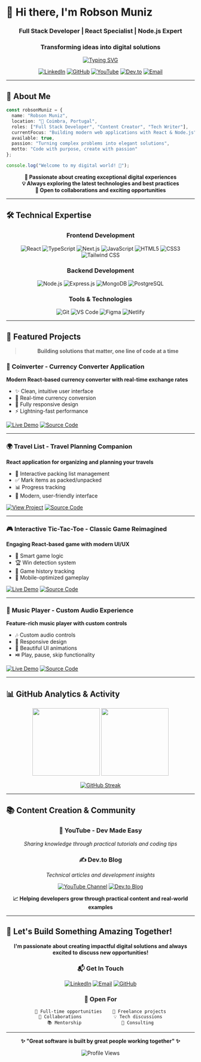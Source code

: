 # 👋 Hi there, I'm Robson Muniz

<div align="center">

### Full Stack Developer | React Specialist | Node.js Expert
### Transforming ideas into digital solutions

[![Typing SVG](https://readme-typing-svg.herokuapp.com?font=Fira+Code&pause=1000&color=2196F3&center=true&vCenter=true&width=435&lines=Full+Stack+Developer;React+%26+Node.js+Expert;Content+Creator;Always+learning+new+things)](https://git.io/typing-svg)

[![LinkedIn](https://img.shields.io/badge/LinkedIn-0077B5?style=for-the-badge&logo=linkedin&logoColor=white)](https://linkedin.com/in/robsonmuniz)
[![GitHub](https://img.shields.io/badge/GitHub-181717?style=for-the-badge&logo=github&logoColor=white)](https://github.com/robson-muniz)
[![YouTube](https://img.shields.io/badge/YouTube-FF0000?style=for-the-badge&logo=youtube&logoColor=white)](https://www.youtube.com/@DevMadeEasy)
[![Dev.to](https://img.shields.io/badge/dev.to-0A0A0A?style=for-the-badge&logo=dev.to&logoColor=white)](https://dev.to/robsonmuniz16)
[![Email](https://img.shields.io/badge/Email-D14836?style=for-the-badge&logo=gmail&logoColor=white)](mailto:robson_muniz@yahoo.com)

</div>

---

## 🎯 About Me

```typescript
const robsonMuniz = {
  name: "Robson Muniz",
  location: "📍 Coimbra, Portugal",
  roles: ["Full Stack Developer", "Content Creator", "Tech Writer"],
  currentFocus: "Building modern web applications with React & Node.js",
  available: true,
  passion: "Turning complex problems into elegant solutions",
  motto: "Code with purpose, create with passion"
};

console.log("Welcome to my digital world! 🚀");
```

<div align="center">

**🌟 Passionate about creating exceptional digital experiences**  
**💡 Always exploring the latest technologies and best practices**  
**🤝 Open to collaborations and exciting opportunities**

</div>

---

## 🛠️ Technical Expertise

<div align="center">

### Frontend Development
![React](https://img.shields.io/badge/React-20232A?style=for-the-badge&logo=react&logoColor=61DAFB)
![TypeScript](https://img.shields.io/badge/TypeScript-3178C6?style=for-the-badge&logo=typescript&logoColor=white)
![Next.js](https://img.shields.io/badge/Next.js-000000?style=for-the-badge&logo=next.js&logoColor=white)
![JavaScript](https://img.shields.io/badge/JavaScript-F7DF1E?style=for-the-badge&logo=javascript&logoColor=black)
![HTML5](https://img.shields.io/badge/HTML5-E34F26?style=for-the-badge&logo=html5&logoColor=white)
![CSS3](https://img.shields.io/badge/CSS3-1572B6?style=for-the-badge&logo=css3&logoColor=white)
![Tailwind CSS](https://img.shields.io/badge/Tailwind_CSS-38B2AC?style=for-the-badge&logo=tailwind-css&logoColor=white)

### Backend Development
![Node.js](https://img.shields.io/badge/Node.js-339933?style=for-the-badge&logo=node.js&logoColor=white)
![Express.js](https://img.shields.io/badge/Express-000000?style=for-the-badge&logo=express&logoColor=white)
![MongoDB](https://img.shields.io/badge/MongoDB-47A248?style=for-the-badge&logo=mongodb&logoColor=white)
![PostgreSQL](https://img.shields.io/badge/PostgreSQL-336791?style=for-the-badge&logo=postgresql&logoColor=white)

### Tools & Technologies
![Git](https://img.shields.io/badge/Git-F05032?style=for-the-badge&logo=git&logoColor=white)
![VS Code](https://img.shields.io/badge/VS_Code-007ACC?style=for-the-badge&logo=visual-studio-code&logoColor=white)
![Figma](https://img.shields.io/badge/Figma-F24E1E?style=for-the-badge&logo=figma&logoColor=white)
![Netlify](https://img.shields.io/badge/Netlify-00C7B7?style=for-the-badge&logo=netlify&logoColor=white)

</div>

---

## 🚀 Featured Projects

<div align="center">

> **Building solutions that matter, one line of code at a time**

</div>

### 💱 **Coinverter** - Currency Converter Application
**Modern React-based currency converter with real-time exchange rates**
- ✨ Clean, intuitive user interface
- 🔄 Real-time currency conversion
- 📱 Fully responsive design
- ⚡ Lightning-fast performance

[![Live Demo](https://img.shields.io/badge/🌐_Live_Demo-2196F3?style=for-the-badge)](https://coinverter.pt/)
[![Source Code](https://img.shields.io/badge/📋_Source_Code-181717?style=for-the-badge&logo=github)](https://github.com/robson-muniz/coinverter)

---

### 🌍 **Travel List** - Travel Planning Companion
**React application for organizing and planning your travels**
- 📝 Interactive packing list management
- ✅ Mark items as packed/unpacked
- 📊 Progress tracking
- 🎨 Modern, user-friendly interface

[![View Project](https://img.shields.io/badge/🔍_View_Project-4CAF50?style=for-the-badge)](https://travel-list-nu-nine.vercel.app/)
[![Source Code](https://img.shields.io/badge/📋_Source_Code-181717?style=for-the-badge&logo=github)](https://github.com/robson-muniz/travel-list)

---

### 🎮 **Interactive Tic-Tac-Toe** - Classic Game Reimagined
**Engaging React-based game with modern UI/UX**
- 🎯 Smart game logic
- 🏆 Win detection system
- 🔄 Game history tracking
- 📱 Mobile-optimized gameplay

[![Live Demo](https://img.shields.io/badge/🎮_Play_Now-FF6B6B?style=for-the-badge)](https://cheerful-empanada-bb1fe5.netlify.app/)
[![Source Code](https://img.shields.io/badge/📋_Source_Code-181717?style=for-the-badge&logo=github)](https://github.com/robson-muniz/tic-tac-toe-reactJS)

---

### 🎵 **Music Player** - Custom Audio Experience
**Feature-rich music player with custom controls**
- 🎶 Custom audio controls
- 📱 Responsive design
- 🎨 Beautiful UI animations
- ⏯️ Play, pause, skip functionality

[![Live Demo](https://img.shields.io/badge/🎵_Listen_Now-9C27B0?style=for-the-badge)](https://euphonious-bienenstitch-4a46e3.netlify.app/)
[![Source Code](https://img.shields.io/badge/📋_Source_Code-181717?style=for-the-badge&logo=github)](https://github.com/robson-muniz/music_player)

---

## 📊 GitHub Analytics & Activity

<div align="center">

<img height="180em" src="https://github-readme-stats.vercel.app/api?username=robson-muniz&show_icons=true&theme=tokyonight&include_all_commits=true&count_private=true"/>
<img height="180em" src="https://github-readme-stats.vercel.app/api/top-langs/?username=robson-muniz&layout=compact&langs_count=7&theme=tokyonight"/>

</div>

<div align="center">

[![GitHub Streak](https://github-readme-streak-stats.herokuapp.com/?user=robson-muniz&theme=tokyonight)](https://git.io/streak-stats)

</div>

---

## 📚 Content Creation & Community

<div align="center">

### 🎥 **YouTube - Dev Made Easy**
*Sharing knowledge through practical tutorials and coding tips*

### ✍️ **Dev.to Blog**
*Technical articles and development insights*

[![YouTube Channel](https://img.shields.io/badge/YouTube-@DevMadeEasy-red?style=for-the-badge&logo=youtube&logoColor=white)](https://www.youtube.com/@DevMadeEasy)
[![Dev.to Blog](https://img.shields.io/badge/dev.to-@robsonmuniz16-black?style=for-the-badge&logo=dev.to&logoColor=white)](https://dev.to/robsonmuniz16)

**📈 Helping developers grow through practical content and real-world examples**

</div>

---

## 🌟 Let's Build Something Amazing Together!

<div align="center">

**I'm passionate about creating impactful digital solutions and always excited to discuss new opportunities!**

### 📬 **Get In Touch**

[![LinkedIn](https://img.shields.io/badge/LinkedIn-Connect-0077B5?style=for-the-badge&logo=linkedin&logoColor=white)](https://linkedin.com/in/robsonmuniz)
[![Email](https://img.shields.io/badge/Email-robson__muniz@yahoo.com-D14836?style=for-the-badge&logo=gmail&logoColor=white)](mailto:robson_muniz@yahoo.com)
[![GitHub](https://img.shields.io/badge/GitHub-Follow-181717?style=for-the-badge&logo=github&logoColor=white)](https://github.com/robson-muniz)

### 🤝 **Open For**
```
💼 Full-time opportunities    🚀 Freelance projects
🤝 Collaborations            💡 Tech discussions
📚 Mentorship               🎯 Consulting
```

---

<div align="center">

**✨ "Great software is built by great people working together" ✨**

![Profile Views](https://komarev.com/ghpvc/?username=robson-muniz&color=brightgreen&style=flat-square)

</div>

</div>
